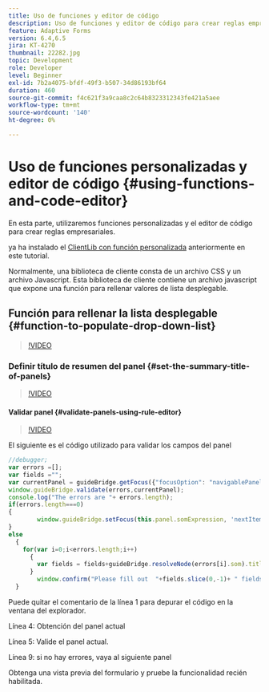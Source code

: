```yaml
---
title: Uso de funciones y editor de código
description: Uso de funciones y editor de código para crear reglas empresariales
feature: Adaptive Forms
version: 6.4,6.5
jira: KT-4270
thumbnail: 22282.jpg
topic: Development
role: Developer
level: Beginner
exl-id: 7b2a4075-bfdf-49f3-b507-34d86193bf64
duration: 460
source-git-commit: f4c621f3a9caa8c2c64b8323312343fe421a5aee
workflow-type: tm+mt
source-wordcount: '140'
ht-degree: 0%

---
```


# Uso de funciones personalizadas y editor de código {#using-functions-and-code-editor}

En esta parte, utilizaremos funciones personalizadas y el editor de código para crear reglas empresariales.

ya ha instalado el [ClientLib con función personalizada](assets/client-libs-and-logo.zip) anteriormente en este tutorial.

Normalmente, una biblioteca de cliente consta de un archivo CSS y un archivo Javascript. Esta biblioteca de cliente contiene un archivo javascript que expone una función para rellenar valores de lista desplegable.


## Función para rellenar la lista desplegable {#function-to-populate-drop-down-list}

>[!VIDEO](https://video.tv.adobe.com/v/22282?quality=12&learn=on)

### Definir título de resumen del panel {#set-the-summary-title-of-panels}

>[!VIDEO](https://video.tv.adobe.com/v/28387?quality=12&learn=on)

#### Validar panel {#validate-panels-using-rule-editor}

>[!VIDEO](https://video.tv.adobe.com/v/28409?quality=12&learn=on)

El siguiente es el código utilizado para validar los campos del panel

```javascript
//debugger;
var errors =[];
var fields ="";
var currentPanel = guideBridge.getFocus({"focusOption": "navigablePanel"});
window.guideBridge.validate(errors,currentPanel);
console.log("The errors are "+ errors.length);
if(errors.length===0)
{
        window.guideBridge.setFocus(this.panel.somExpression, 'nextItem', true);
}
else
  {
    for(var i=0;i<errors.length;i++)
      {
        var fields = fields+guideBridge.resolveNode(errors[i].som).title+" , ";
      }
        window.confirm("Please fill out  "+fields.slice(0,-1)+ " fields");
  }
```

Puede quitar el comentario de la línea 1 para depurar el código en la ventana del explorador.

Línea 4: Obtención del panel actual

Línea 5: Valide el panel actual.

Línea 9: si no hay errores, vaya al siguiente panel

Obtenga una vista previa del formulario y pruebe la funcionalidad recién habilitada.

